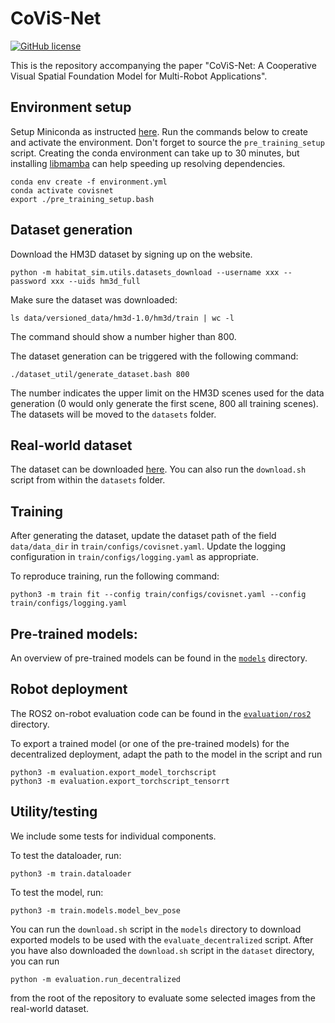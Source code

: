 # CoViS-Net

[![GitHub license](https://img.shields.io/badge/license-GPLv3.0-blue.svg)](https://github.com/proroklab/CoViS-Net/blob/master/LICENSE)

This is the repository accompanying the paper "CoViS-Net: A Cooperative Visual Spatial Foundation Model for Multi-Robot Applications".

## Environment setup
Setup Miniconda as instructed [here](https://docs.anaconda.com/miniconda/miniconda-install/). Run the commands below to create and activate the environment. Don't forget to source the `pre_training_setup` script. Creating the conda environment can take up to 30 minutes, but installing [libmamba](https://www.anaconda.com/blog/a-faster-conda-for-a-growing-community) can help speeding up resolving dependencies.
```
conda env create -f environment.yml
conda activate covisnet
export ./pre_training_setup.bash
```

## Dataset generation
Download the HM3D dataset by signing up on the website.
```
python -m habitat_sim.utils.datasets_download --username xxx --password xxx --uids hm3d_full
```

Make sure the dataset was downloaded:
```
ls data/versioned_data/hm3d-1.0/hm3d/train | wc -l
``` 
The command should show a number higher than 800.

The dataset generation can be triggered with the following command:
```
./dataset_util/generate_dataset.bash 800 
```
The number indicates the upper limit on the HM3D scenes used for the data generation (0 would only generate the first scene, 800 all training scenes). The datasets will be moved to the `datasets` folder.

## Real-world dataset
The dataset can be downloaded [here](https://drive.google.com/file/d/1Bbf-S4_jxr5AdLceIrHYhLQitqkQBv8R/view?usp=sharing). You can also run the `download.sh` script from within the `datasets` folder.

## Training
After generating the dataset, update the dataset path of the field `data/data_dir` in `train/configs/covisnet.yaml`. Update the logging configuration in `train/configs/logging.yaml` as appropriate.

To reproduce training, run the following command:
```
python3 -m train fit --config train/configs/covisnet.yaml --config train/configs/logging.yaml
```

## Pre-trained models:
An overview of pre-trained models can be found in the [`models`](models) directory.

## Robot deployment
The ROS2 on-robot evaluation code can be found in the [`evaluation/ros2`](evaluation/ros2) directory.

To export a trained model (or one of the pre-trained models) for the decentralized deployment, adapt the path to the model in the script and run
```
python3 -m evaluation.export_model_torchscript
python3 -m evaluation.export_torchscript_tensorrt
```

## Utility/testing

We include some tests for individual components.

To test the dataloader, run:
```
python3 -m train.dataloader
```

To test the model, run:
```
python3 -m train.models.model_bev_pose
```

You can run the `download.sh` script in the `models` directory to download exported models to be used with the `evaluate_decentralized` script. After you have also downloaded the `download.sh` script in the `dataset` directory, you can run
```
python -m evaluation.run_decentralized
```
from the root of the repository to evaluate some selected images from the real-world dataset.
